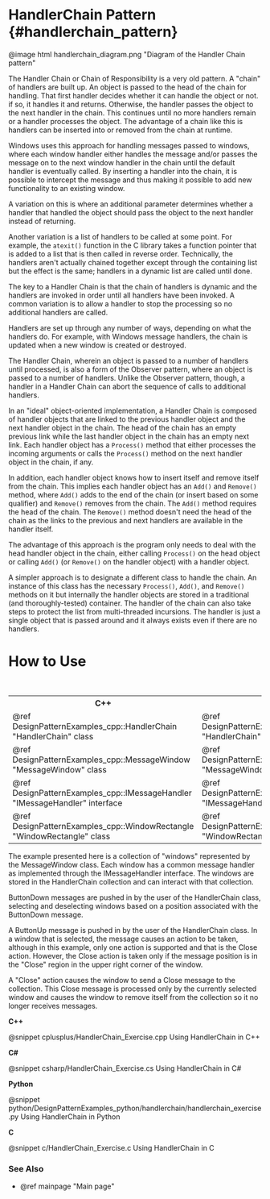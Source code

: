 # HandlerChain Pattern {#handlerchain_pattern}

@image html handlerchain_diagram.png "Diagram of the Handler Chain pattern"

The Handler Chain or Chain of Responsibility is a very old pattern.
A "chain" of handlers are built up.  An object is passed to the head of the
chain for handling.  That first handler decides whether it can handle the
object or not.  if so, it handles it and returns.  Otherwise, the handler
passes the object to the next handler in the chain.  This continues until
no more handlers remain or a handler processes the object.  The advantage
of a chain like this is handlers can be inserted into or removed from the
chain at runtime.

Windows uses this approach for handling messages passed to windows, where
each window handler either handles the message and/or passes the message
on to the next window handler in the chain until the default handler is
eventually called.  By inserting a handler into the chain, it is possible
to intercept the message and thus making it possible to add new
functionality to an existing window.

A variation on this is where an additional parameter determines whether a
handler that handled the object should pass the object to the next handler
instead of returning.

Another variation is a list of handlers to be called at some point.  For
example, the `atexit()` function in the C library takes a function pointer that
is added to a list that is then called in reverse order.  Technically, the
handlers aren't actually chained together except through the containing
list but the effect is the same; handlers in a dynamic list are called
until done.

The key to a Handler Chain is that the chain of handlers is dynamic and the
handlers are invoked in order until all handlers have been invoked.  A
common variation is to allow a handler to stop the processing so no
additional handlers are called.

Handlers are set up through any number of ways, depending on what the
handlers do.  For example, with Windows message handlers, the chain is
updated when a new window is created or destroyed.

The Handler Chain, wherein an object is passed to a number of handlers
until processed, is also a form of the Observer pattern, where an object
is passed to a number of handlers.  Unlike the Observer pattern, though,
a handler in a Handler Chain can abort the sequence of calls to additional
handlers.

In an "ideal" object-oriented implementation, a Handler Chain is composed
of handler objects that are linked to the previous handler object and the next
handler object in the chain.  The head of the chain has an empty previous
link while the last handler object in the chain has an empty next link.
Each handler object has a `Process()` method that either processes the incoming
arguments or calls the `Process()` method on the next handler object in the
chain, if any.

In addition, each handler object knows how to insert itself and remove
itself from the chain.  This implies each handler object has an `Add()` and
`Remove()` method, where `Add()` adds to the end of the chain (or insert based
on some qualifier) and `Remove()` removes from the chain.  The `Add()` method
requires the head of the chain.  The `Remove()` method doesn't need the head
of the chain as the links to the previous and next handlers are available in
the handler itself.

The advantage of this approach is the program only needs to deal with the
head handler object in the chain, either calling `Process()` on the head object
or calling `Add()` (or `Remove()` on the handler object) with a handler object.

A simpler approach is to designate a different class to handle the chain.
An instance of this class has the necessary `Process()`, `Add()`, and `Remove()`
methods on it but internally the handler objects are stored in a traditional
(and thoroughly-tested) container.  The handler of the chain can also take steps
to protect the list from multi-threaded incursions.  The handler is just a
single object that is passed around and it always exists even if there are no
handlers.

# How to Use

<table>
<caption>Links to the Handler Chain classes</caption>
<tr>
  <th>C++
  <th>C#
  <th>Python
  <th>C
<tr>
  <td>@ref DesignPatternExamples_cpp::HandlerChain "HandlerChain" class
  <td>@ref DesignPatternExamples_csharp.HandlerChain "HandlerChain" class
  <td>@ref DesignPatternExamples_python.handlerchain.handlerchain_class.HandlerChain "HandlerChain" class
  <td>HandlerChain_SendMessage()<br>
      HandlerChain_AddWindow()<br>
      HandlerChain_RemoveWindow()
<tr>
  <td>@ref DesignPatternExamples_cpp::MessageWindow "MessageWindow" class
  <td>@ref DesignPatternExamples_cpp::MessageWindow "MessageWindow" class
  <td>@ref DesignPatternExamples_python.handlerchain.handlerchain_messagewindow_class.MessageWindow "MessageWindow" class
  <td>@ref MessageWindow structure<br>
      MessageWindow_Create()<br>
      MessageWindow_Destroy()
<tr>
  <td>@ref DesignPatternExamples_cpp::IMessageHandler "IMessageHandler" interface
  <td>@ref DesignPatternExamples_csharp::IMessageHandler "IMessageHandler" interface
  <td>@ref DesignPatternExamples_python.handlerchain.handlerchain_class.IMessageHandler "IMessageHandler" interface
  <td>MessageWindow_ProcessMessage()
<tr>
  <td>@ref DesignPatternExamples_cpp::WindowRectangle "WindowRectangle" class
  <td>@ref DesignPatternExamples_csharp.WindowRectangle "WindowRectangle" class
  <td>@ref DesignPatternExamples_python.handlerchain.handlerchain_messagewindow_class.WindowRectangle "WindowRectangle" class
  <td>WindowRectangle structure<br>
      WindowRectangle_PointInside()
</table>

The example presented here is a collection of "windows" represented by the
MessageWindow class.  Each window has a common message handler as
implemented through the IMessageHandler interface.  The windows are stored
in the HandlerChain collection and can interact with that collection.

ButtonDown messages are pushed in by the user of the HandlerChain class,
selecting and deselecting windows based on a position associated with the
ButtonDown message.

A ButtonUp message is pushed in by the user of the HandlerChain class.  In a
window that is selected, the message causes an action to be taken, although
in this example, only one action is supported and that is the Close action.
However, the Close action is taken only if the message position is in the
"Close" region in the upper right corner of the window.

A "Close" action causes the window to send a Close message to the
collection.  This Close message is processed only by the currently selected
window and causes the window to remove itself from the collection so it no
longer receives messages.

__C++__

@snippet cplusplus/HandlerChain_Exercise.cpp Using HandlerChain in C++

__C#__

@snippet csharp/HandlerChain_Exercise.cs Using HandlerChain in C#

__Python__

@snippet python/DesignPatternExamples_python/handlerchain/handlerchain_exercise.py Using HandlerChain in Python

__C__

@snippet c/HandlerChain_Exercise.c Using HandlerChain in C

### See Also
- @ref mainpage "Main page"
